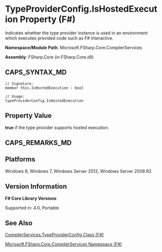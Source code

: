# TypeProviderConfig.IsHostedExecution Property (F#)

Indicates whether the type provider instance is used in an environment which executes provided code such as F# Interactive.

**Namespace/Module Path**: Microsoft.FSharp.Core.CompilerServices

**Assembly**: FSharp.Core (in FSharp.Core.dll)


## CAPS_SYNTAX_MD

```
// Signature:
member this.IsHostedExecution : bool

// Usage:
typeProviderConfig.IsHostedExecution
```

## Property Value
**true** if the type provider supports hosted execution.


## CAPS_REMARKS_MD

## Platforms
Windows 8, Windows 7, Windows Server 2012, Windows Server 2008 R2


## Version Information
**F# Core Library Versions**

Supported in: 4.0, Portable




## See Also
[CompilerServices.TypeProviderConfig Class &#40;F&#35;&#41;](CompilerServices.TypeProviderConfig+Class+%28F%23%29.md)

[Microsoft.FSharp.Core.CompilerServices Namespace &#40;F&#35;&#41;](Microsoft.FSharp.Core.CompilerServices+Namespace+%28F%23%29.md)

